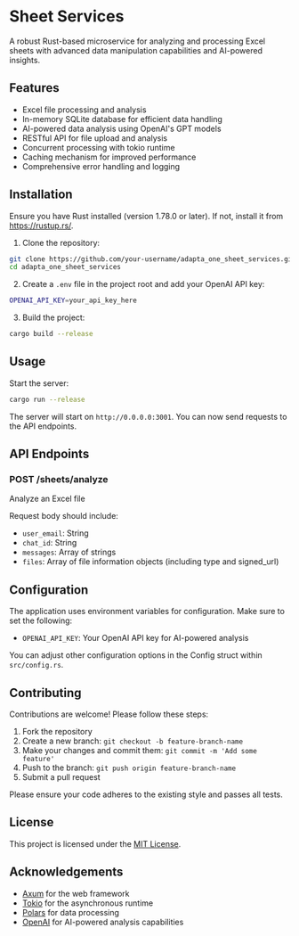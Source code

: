 # Sheet Services

A robust Rust-based microservice for analyzing and processing Excel sheets with advanced data manipulation capabilities and AI-powered insights.

## Features

- Excel file processing and analysis
- In-memory SQLite database for efficient data handling
- AI-powered data analysis using OpenAI's GPT models
- RESTful API for file upload and analysis
- Concurrent processing with tokio runtime
- Caching mechanism for improved performance
- Comprehensive error handling and logging

## Installation

Ensure you have Rust installed (version 1.78.0 or later). If not, install it from https://rustup.rs/.

1. Clone the repository:
```bash
git clone https://github.com/your-username/adapta_one_sheet_services.git
cd adapta_one_sheet_services
```

2. Create a `.env` file in the project root and add your OpenAI API key:
```bash
OPENAI_API_KEY=your_api_key_here
```

3. Build the project:
```bash
cargo build --release
```

## Usage

Start the server:
```bash
cargo run --release
```

The server will start on `http://0.0.0.0:3001`. You can now send requests to the API endpoints.

## API Endpoints

### POST /sheets/analyze
Analyze an Excel file

Request body should include:
- `user_email`: String
- `chat_id`: String
- `messages`: Array of strings
- `files`: Array of file information objects (including type and signed_url)

## Configuration

The application uses environment variables for configuration. Make sure to set the following:

- `OPENAI_API_KEY`: Your OpenAI API key for AI-powered analysis

You can adjust other configuration options in the Config struct within `src/config.rs`.

## Contributing

Contributions are welcome! Please follow these steps:

1. Fork the repository
2. Create a new branch: `git checkout -b feature-branch-name`
3. Make your changes and commit them: `git commit -m 'Add some feature'`
4. Push to the branch: `git push origin feature-branch-name`
5. Submit a pull request

Please ensure your code adheres to the existing style and passes all tests.


## License

This project is licensed under the [MIT License](LICENSE).

## Acknowledgements

- [Axum](https://github.com/tokio-rs/axum) for the web framework
- [Tokio](https://tokio.rs/) for the asynchronous runtime
- [Polars](https://github.com/pola-rs/polars) for data processing
- [OpenAI](https://openai.com/) for AI-powered analysis capabilities
```
